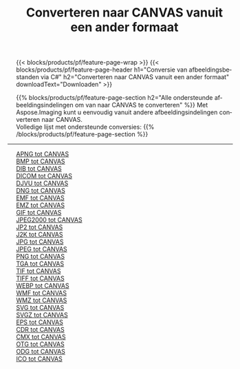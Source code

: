 ﻿---
title: Converteren naar CANVAS vanuit een ander formaat 
weight: 3920
url: /nl/java/conversion/to/canvas 
lang: nl
langdirlevel: 2
locales: zh-hans,ja,it,ru,de,es,fr,nl,id,lt,pl,pt,vi,tr,ko,zh-hant,ar,hi,th,sv,cs,uk,he
description: Met behulp van Aspose.Imaging kunt u eenvoudig converteren naar CANVAS vanuit een ander formaat
---

{{< blocks/products/pf/feature-page-wrap >}}
{{< blocks/products/pf/feature-page-header h1="Conversie van afbeeldingsbestanden via C#" h2="Converteren naar CANVAS vanuit een ander formaat" downloadText="Downloaden" >}}


{{% blocks/products/pf/feature-page-section  h2="Alle ondersteunde afbeeldingsindelingen om van naar CANVAS te converteren" %}}
Met Aspose.Imaging kunt u eenvoudig vanuit andere afbeeldingsindelingen converteren naar CANVAS.
<br/>
Volledige lijst met ondersteunde conversies:
{{% /blocks/products/pf/feature-page-section %}}
<div class="container-fluid productfamilypage bg-gray">
    <div class="convertypes bg-gray agp-content section">
        <div class="container">
		<hr style="margin-left:-20px;"/>
		<div class="row other-converters">
		    <div class='col-md-2 other-converter remove-lp remove-rp'><a href="/imaging/nl/java/conversion/apng-to-canvas" >APNG tot CANVAS</a></div>
<div class='col-md-2 other-converter remove-lp remove-rp'><a href="/imaging/nl/java/conversion/bmp-to-canvas" >BMP tot CANVAS</a></div>
<div class='col-md-2 other-converter remove-lp remove-rp'><a href="/imaging/nl/java/conversion/dib-to-canvas" >DIB tot CANVAS</a></div>
<div class='col-md-2 other-converter remove-lp remove-rp'><a href="/imaging/nl/java/conversion/dicom-to-canvas" >DICOM tot CANVAS</a></div>
<div class='col-md-2 other-converter remove-lp remove-rp'><a href="/imaging/nl/java/conversion/djvu-to-canvas" >DJVU tot CANVAS</a></div>
<div class='col-md-2 other-converter remove-lp remove-rp'><a href="/imaging/nl/java/conversion/dng-to-canvas" >DNG tot CANVAS</a></div>
<div class='col-md-2 other-converter remove-lp remove-rp'><a href="/imaging/nl/java/conversion/emf-to-canvas" >EMF tot CANVAS</a></div>
<div class='col-md-2 other-converter remove-lp remove-rp'><a href="/imaging/nl/java/conversion/emz-to-canvas" >EMZ tot CANVAS</a></div>
<div class='col-md-2 other-converter remove-lp remove-rp'><a href="/imaging/nl/java/conversion/gif-to-canvas" >GIF tot CANVAS</a></div>
<div class='col-md-2 other-converter remove-lp remove-rp'><a href="/imaging/nl/java/conversion/jpeg2000-to-canvas" >JPEG2000 tot CANVAS</a></div>
<div class='col-md-2 other-converter remove-lp remove-rp'><a href="/imaging/nl/java/conversion/jp2-to-canvas" >JP2 tot CANVAS</a></div>
<div class='col-md-2 other-converter remove-lp remove-rp'><a href="/imaging/nl/java/conversion/j2k-to-canvas" >J2K tot CANVAS</a></div>
<div class='col-md-2 other-converter remove-lp remove-rp'><a href="/imaging/nl/java/conversion/jpg-to-canvas" >JPG tot CANVAS</a></div>
<div class='col-md-2 other-converter remove-lp remove-rp'><a href="/imaging/nl/java/conversion/jpeg-to-canvas" >JPEG tot CANVAS</a></div>
<div class='col-md-2 other-converter remove-lp remove-rp'><a href="/imaging/nl/java/conversion/png-to-canvas" >PNG tot CANVAS</a></div>
<div class='col-md-2 other-converter remove-lp remove-rp'><a href="/imaging/nl/java/conversion/tga-to-canvas" >TGA tot CANVAS</a></div>
<div class='col-md-2 other-converter remove-lp remove-rp'><a href="/imaging/nl/java/conversion/tif-to-canvas" >TIF tot CANVAS</a></div>
<div class='col-md-2 other-converter remove-lp remove-rp'><a href="/imaging/nl/java/conversion/tiff-to-canvas" >TIFF tot CANVAS</a></div>
<div class='col-md-2 other-converter remove-lp remove-rp'><a href="/imaging/nl/java/conversion/webp-to-canvas" >WEBP tot CANVAS</a></div>
<div class='col-md-2 other-converter remove-lp remove-rp'><a href="/imaging/nl/java/conversion/wmf-to-canvas" >WMF tot CANVAS</a></div>
<div class='col-md-2 other-converter remove-lp remove-rp'><a href="/imaging/nl/java/conversion/wmz-to-canvas" >WMZ tot CANVAS</a></div>
<div class='col-md-2 other-converter remove-lp remove-rp'><a href="/imaging/nl/java/conversion/svg-to-canvas" >SVG tot CANVAS</a></div>
<div class='col-md-2 other-converter remove-lp remove-rp'><a href="/imaging/nl/java/conversion/svgz-to-canvas" >SVGZ tot CANVAS</a></div>
<div class='col-md-2 other-converter remove-lp remove-rp'><a href="/imaging/nl/java/conversion/eps-to-canvas" >EPS tot CANVAS</a></div>
<div class='col-md-2 other-converter remove-lp remove-rp'><a href="/imaging/nl/java/conversion/cdr-to-canvas" >CDR tot CANVAS</a></div>
<div class='col-md-2 other-converter remove-lp remove-rp'><a href="/imaging/nl/java/conversion/cmx-to-canvas" >CMX tot CANVAS</a></div>
<div class='col-md-2 other-converter remove-lp remove-rp'><a href="/imaging/nl/java/conversion/otg-to-canvas" >OTG tot CANVAS</a></div>
<div class='col-md-2 other-converter remove-lp remove-rp'><a href="/imaging/nl/java/conversion/odg-to-canvas" >ODG tot CANVAS</a></div>
<div class='col-md-2 other-converter remove-lp remove-rp'><a href="/imaging/nl/java/conversion/ico-to-canvas" >ICO tot CANVAS</a></div>
                </div>
        </div>
    </div>
</div>
<br/>

